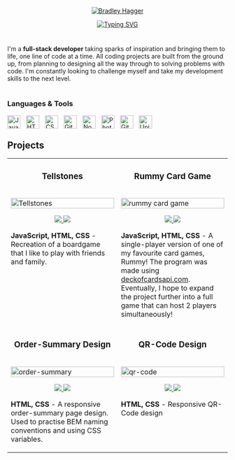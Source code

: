 <p align="center">
  <a href="https://github.com/Filigee">
    <img src="https://user-images.githubusercontent.com/121239324/212745459-f74d5eed-eeda-41c6-91ec-c886cd429db9.png" alt="Bradley Hagger" /></a>
</p>

<p align="center">
  <a href="https://git.io/typing-svg"><img src="https://readme-typing-svg.demolab.com?font=Courier+New+Regular&size=22&pause=1000&color=F66361&center=true&vCenter=true&width=440&height=45&lines=software+engineer++++++++++++++++++++++++++++++++++++;always+learning+something+new;problem-solver" alt="Typing SVG" /></a>
</p>

#

I'm a <strong>full-stack developer</strong> taking sparks of inspiration and bringing them to life, one line of code at a time. All coding projects are built from the ground up, from planning to designing all the way through to solving problems with code. I'm constantly looking to challenge myself and take my development skills to the next level.

#

### Languages & Tools
<!-- <img align="left" alt="C#" width="30px" style="padding-right:10px;" src="https://cdn.jsdelivr.net/gh/devicons/devicon/icons/csharp/csharp-original.svg"/> -->
<img align="left" alt="JavaScript" width="30px" style="padding-right:10px;" src="https://cdn.jsdelivr.net/gh/devicons/devicon/icons/javascript/javascript-plain.svg" />
<img align="left" alt="HTML" width="30px" style="padding-right:10px;" src="https://cdn.jsdelivr.net/gh/devicons/devicon/icons/html5/html5-plain.svg" />
<img align="left" alt="CSS" width="30px" style="padding-right:10px;" src="https://cdn.jsdelivr.net/gh/devicons/devicon/icons/css3/css3-plain.svg" />
<img align="left" alt="Git" width="30px" style="padding-right:10px;" src="https://cdn.jsdelivr.net/gh/devicons/devicon/icons/git/git-original.svg" />
<!-- <img align="left" alt="React" width="30px" style="padding-right:10px;" src="https://cdn.jsdelivr.net/gh/devicons/devicon/icons/react/react-original.svg" /> -->
<img align="left" alt="NodeJS" width="30px" style="padding-right:10px;" src="https://cdn.jsdelivr.net/gh/devicons/devicon/icons/nodejs/nodejs-original.svg" />
<img align="left" alt="Photoshop" width="30px" style="padding-right:10px;" src="https://cdn.jsdelivr.net/gh/devicons/devicon/icons/photoshop/photoshop-plain.svg" />
<!-- <img align="left" alt="SASS" width="30px" style="padding-right:10px;" src="https://cdn.jsdelivr.net/gh/devicons/devicon/icons/sass/sass-original.svg" /> 
<img align="left" alt="Tailwind" width="30px" style="padding-right:10px;" src="https://cdn.jsdelivr.net/gh/devicons/devicon/icons/tailwindcss/tailwindcss-plain.svg" /> -->
<img align="left" alt="GitHub" width="30px" style="padding-right:10px;" src="https://cdn.jsdelivr.net/gh/devicons/devicon/icons/github/github-original.svg" />
<img align="left" alt="Unity" width="30px" style="padding-right:10px;" src="https://cdn.jsdelivr.net/gh/devicons/devicon/icons/unity/unity-original.svg" />
<br /> 

#

## Projects

<table>
  <tr>
    <td width="50%" valign="top">
      <h3 align="center">Tellstones</h3>
      <br />
      <a target="_blank" href="https://filigee.github.io/tellstones_game/">
        <img src="https://user-images.githubusercontent.com/121239324/212947355-4027949b-a57b-4ab3-a0c0-14cac6ff073b.PNG" width="100%" height="100%" alt="Tellstones"/>
      </a>
      <br />
      <p align="center">
        <a href="https://github.com/Filigee/tellstones_game" target="_blank">
          <img src="https://custom-icon-badges.demolab.com/badge/Repo-orange?style=for-the-badge&logoColor=white&logo=repo"/>
        </a>  
        <a href="https://filigee.github.io/tellstones_game/" target="_blank">
          <img src="https://custom-icon-badges.demolab.com/badge/Website-purple?style=for-the-badge&logoColor=white&logo=browser"/>
        </a>
      </p>
      <p><strong>JavaScript, HTML, CSS</strong> - Recreation of a boardgame that I like to play with friends and family.</p>
    </td>
    <td width="50%" valign="top">
      <h3 align="center">Rummy Card Game</h3>
      <br />
      <a target="_blank" href="https://filigee.github.io/rummy_card_game/">
        <img src="https://user-images.githubusercontent.com/121239324/213214355-5ce2e774-f254-4f7b-9daf-5a509e760079.png" width="100%"  alt="rummy card game"/>
      </a>
      <br />
      <p align="center">
        <a href="https://github.com/Filigee/rummy_card_game" target="_blank">
          <img src="https://custom-icon-badges.demolab.com/badge/Repo-orange?style=for-the-badge&logoColor=white&logo=repo"/>
        </a>
        <a href="https://filigee.github.io/rummy_card_game/" target="_blank">
          <img src="https://custom-icon-badges.demolab.com/badge/Website-purple?style=for-the-badge&logoColor=white&logo=browser"/>
        </a>
      </p>
      <p><strong>JavaScript, HTML, CSS</strong> - A single-player version of one of my favourite card games, Rummy! The program was made using <a href="https://deckofcardsapi.com/" target="_blank">deckofcardsapi.com</a>. Eventually, I hope to expand the project further into a full game that can host 2 players simultaneously!</p>
    </td>
  </tr>
  <tr>
    <td width="50%" valign="top">
      <h3 align="center">Order-Summary Design</h3>
      <br />
      <a target="_blank" href="https://filigee.github.io/order_summary_design/#">
        <img src="https://user-images.githubusercontent.com/121239324/212952486-52e9101c-2d90-4c18-bd2d-1d085fae455a.png" width="100%" alt="order-summary"/>
      </a>
      <br />
      <p align="center">
        <a href="https://github.com/Filigee/order_summary_design" target="_blank">
          <img src="https://custom-icon-badges.demolab.com/badge/Repo-orange?style=for-the-badge&logoColor=white&logo=repo"/>
        </a>
        <a href="https://filigee.github.io/order_summary_design/#" target="_blank">
          <img src="https://custom-icon-badges.demolab.com/badge/Website-purple?style=for-the-badge&logoColor=white&logo=browser"/>
        </a>
      </p>
      <p><strong>HTML, CSS</strong> - A responsive order-summary page design. Used to practise BEM naming conventions and using CSS variables.</p>
    </td>
    <td width="50%" valign="top">
      <h3 align="center">QR-Code Design</h3>
        <br />
        <a target="_blank" href="https://filigee.github.io/qr_code_design/">
          <img src="https://user-images.githubusercontent.com/121239324/212946036-f8f015d7-7ca1-49a1-989b-e819412bc1a5.PNG" width="100%" alt="qr-code"/>
        </a>
        <br />
        <p align="center">
          <a href="https://github.com/Filigee/qr_code_design" target="_blank">
            <img src="https://custom-icon-badges.demolab.com/badge/Repo-orange?style=for-the-badge&logoColor=white&logo=repo"/>
          </a>
          <a href="https://filigee.github.io/qr_code_design/" target="_blank">
            <img src="https://custom-icon-badges.demolab.com/badge/Website-purple?style=for-the-badge&logoColor=white&logo=browser"/>
          </a>
        </p>
        <p><strong>HTML, CSS</strong> - Responsive QR-Code design</p>
    </td>
  </tr>
</table>
